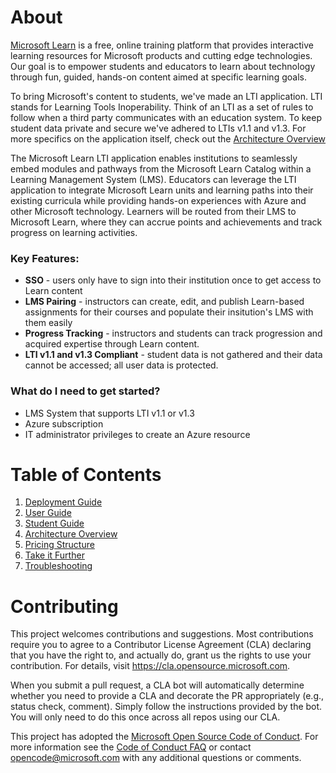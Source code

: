 # About

[Microsoft Learn](https://learn.microsoft.com/#/?WT.mc_id=learnlti-github-cxa) is a free, online training platform that provides interactive learning resources for Microsoft products and cutting edge technologies. Our goal is to empower students and educators to learn about technology through fun, guided, hands-on content aimed at specific learning goals. 

To bring Microsoft's content to students, we've made an LTI application. LTI stands for Learning Tools Inoperability. Think of an LTI as a set of rules to follow when a third party communicates with an education system. To keep student data private and secure we've adhered to LTIs v1.1 and v1.3. For more specifics on the application itself, check out the [Architecture Overview](./ARCHITECTURE_OVERVIEW.md)

The Microsoft Learn LTI application enables institutions to seamlessly embed modules and pathways from the Microsoft Learn Catalog within a Learning Management System (LMS). Educators can leverage the LTI application to integrate Microsoft Learn units and learning paths into their existing curricula while providing hands-on experiences with Azure and other Microsoft technology. Learners will be routed from their LMS to Microsoft Learn, where they can accrue points and achievements and track progress on learning activities. 

### Key Features: ###
* **SSO** - users only have to sign into their institution once to get access to Learn content 
* **LMS Pairing** - instructors can create, edit, and publish Learn-based assignments for their courses and populate their insitution's LMS with them easily
* **Progress Tracking** - instructors and students can track progression and acquired expertise through Learn content.
* **LTI v1.1 and v1.3 Compliant** - student data is not gathered and their data cannot be accessed; all user data is protected.

### What do I need to get started? ###
* LMS System that supports LTI v1.1 or v1.3
* Azure subscription
* IT administrator privileges to create an Azure resource

# Table of Contents

1. [Deployment Guide](./DEPLOYMENT_GUIDE.md)
2. [User Guide](./USER_GUIDE.md)
3. [Student Guide](./STUDENT_GUIDE.md)
4. [Architecture Overview](./ARCHITECTURE_OVERVIEW.md)
5. [Pricing Structure](./PRICING_STRUCTURE.md)
6. [Take it Further](./TAKE_IT_FURTHER.md)
7. [Troubleshooting](./TROUBLESHOOTING.md)

# Contributing

This project welcomes contributions and suggestions.  Most contributions require you to agree to a
Contributor License Agreement (CLA) declaring that you have the right to, and actually do, grant us
the rights to use your contribution. For details, visit https://cla.opensource.microsoft.com.

When you submit a pull request, a CLA bot will automatically determine whether you need to provide
a CLA and decorate the PR appropriately (e.g., status check, comment). Simply follow the instructions
provided by the bot. You will only need to do this once across all repos using our CLA.

This project has adopted the [Microsoft Open Source Code of Conduct](https://opensource.microsoft.com/codeofconduct/?WT.mc_id=learnlti-github-cxa).
For more information see the [Code of Conduct FAQ](https://opensource.microsoft.com/codeofconduct/faq/?WT.mc_id=learnlti-github-cxa) or
contact [opencode@microsoft.com](mailto:opencode@microsoft.com) with any additional questions or comments.

